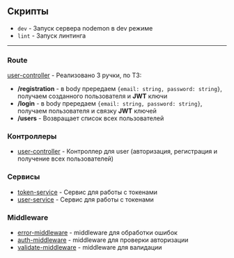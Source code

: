 ## Скрипты

- `dev` - Запуск сервера nodemon в dev режиме
- `lint` - Запуск линтинга

---

### Route

[user-controller](./src/controllers/user/user-controller.ts) - Реализовано 3 ручки, по ТЗ:

- __/registration__ - в body прередаем `{email: string, password: string}`, получаем созданного пользователя и __JWT__
  ключи
- __/login__ - в body прередаем `{email: string, password: string}`, получаем пользователя и связку __JWT__ ключей
- __/users__ - Возвращает список всех пользователей

### Контроллеры

- [user-controller](./src/controllers/user/user-controller.ts) - Контроллер для user (авторизация, регистрация и
  получение всех пользователей)

### Сервисы

- [token-service](./src/services/token-service.ts) - Сервис для работы с токенами
- [user-service](./src/services/user-service.ts) - Сервис для работы с токенами

### Middleware

- [error-middleware](./src/common/middlewares/error-middleware.ts) - middleware для обработки ошибок
- [auth-middleware](./src/common/middlewares/auth-middleware.ts) - middleware для проверки авторизации
- [validate-middleware](./src/common/middlewares/validate-middleware.ts) - middleware для валидации
